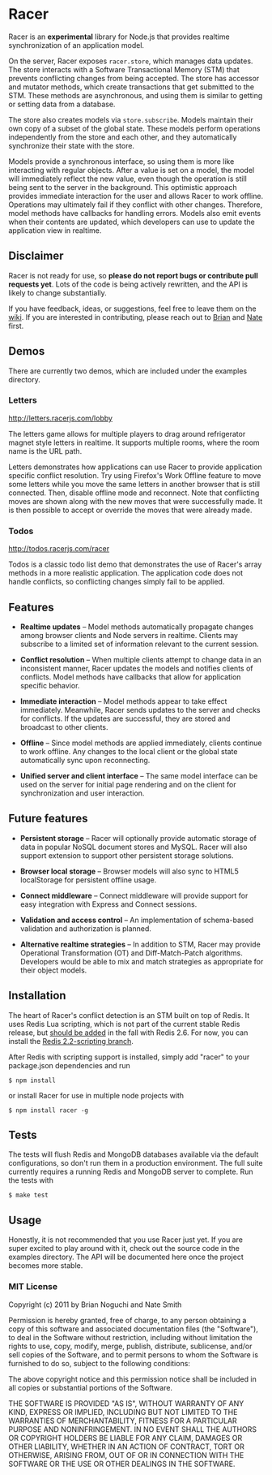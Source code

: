 # Racer

Racer is an **experimental** library for Node.js that provides realtime synchronization of an application model.

On the server, Racer exposes `racer.store`, which manages data updates. The store interacts with a Software Transactional Memory (STM) that prevents conflicting changes from being accepted. The store has accessor and mutator methods, which create transactions that get submitted to the STM. These methods are asynchronous, and using them is similar to getting or setting data from a database.

The store also creates models via `store.subscribe`. Models maintain their own copy of a subset of the global state. These models perform operations independently from the store and each other, and they automatically synchronize their state with the store.

Models provide a synchronous interface, so using them is more like interacting with regular objects. After a value is set on a model, the model will immediately reflect the new value, even though the operation is still being sent to the server in the background. This optimistic approach provides immediate interaction for the user and allows Racer to work offline. Operations may ultimately fail if they conflict with other changes. Therefore, model methods have callbacks for handling errors. Models also emit events when their contents are updated, which developers can use to update the application view in realtime.

## Disclaimer

Racer is not ready for use, so **please do not report bugs or contribute pull requests yet**. Lots of the code is being actively rewritten, and the API is likely to change substantially.

If you have feedback, ideas, or suggestions, feel free to leave them on the [wiki](https://github.com/codeparty/racer/wiki). If you are interested in contributing, please reach out to [Brian](https://github.com/bnoguchi) and [Nate](https://github.com/nateps) first.

## Demos

There are currently two demos, which are included under the examples directory.

### Letters

http://letters.racerjs.com/lobby

The letters game allows for multiple players to drag around refrigerator magnet style letters in realtime. It supports multiple rooms, where the room name is the URL path.

Letters demonstrates how applications can use Racer to provide application specific conflict resolution. Try using Firefox's Work Offline feature to move some letters while you move the same letters in another browser that is still connected. Then, disable offline mode and reconnect. Note that conflicting moves are shown along with the new moves that were successfully made. It is then possible to accept or override the moves that were already made.

### Todos

http://todos.racerjs.com/racer

Todos is a classic todo list demo that demonstrates the use of Racer's array methods in a more realistic application. The application code does not handle conflicts, so conflicting changes simply fail to be applied.

## Features

  * **Realtime updates** &ndash; Model methods automatically propagate changes among browser clients and Node servers in realtime. Clients may subscribe to a limited set of information relevant to the current session.

  * **Conflict resolution** &ndash; When multiple clients attempt to change data in an inconsistent manner, Racer updates the models and notifies clients of conflicts. Model methods have callbacks that allow for application specific behavior.

  * **Immediate interaction** &ndash; Model methods appear to take effect immediately. Meanwhile, Racer sends updates to the server and checks for conflicts. If the updates are successful, they are stored and broadcast to other clients.

  * **Offline** &ndash; Since model methods are applied immediately, clients continue to work offline. Any changes to the local client or the global state automatically sync upon reconnecting.

  * **Unified server and client interface** &ndash; The same model interface can be used on the server for initial page rendering and on the client for synchronization and user interaction.

## Future features

  * **Persistent storage** &ndash; Racer will optionally provide automatic storage of data in popular NoSQL document stores and MySQL. Racer will also support extension to support other persistent storage solutions.

  * **Browser local storage** &ndash; Browser models will also sync to HTML5 localStorage for persistent offline usage.

  * **Connect middleware** &ndash; Connect middleware will provide support for easy integration with Express and Connect sessions.

  * **Validation and access control** &ndash; An implementation of schema-based validation and authorization is planned.

  * **Alternative realtime strategies** &ndash; In addition to STM, Racer may provide Operational Transformation (OT) and Diff-Match-Patch algorithms. Developers would be able to mix and match strategies as appropriate for their object models.

## Installation

The heart of Racer's conflict detection is an STM built on top of Redis. It uses Redis Lua scripting, which is not part of the current stable Redis release, but [should be added](http://antirez.com/post/everything-about-redis-24) in the fall with Redis 2.6. For now, you can install the [Redis 2.2-scripting branch](https://github.com/antirez/redis/tree/2.2-scripting).

After Redis with scripting support is installed, simply add "racer" to your package.json dependencies and run

```
$ npm install
```

or install Racer for use in multiple node projects with

```
$ npm install racer -g
```

## Tests

The tests will flush Redis and MongoDB databases available via the default configurations, so don't run them in a production environment. The full suite currently requires a running Redis and MongoDB server to complete. Run the tests with

```
$ make test
```

## Usage

Honestly, it is not recommended that you use Racer just yet. If you are super excited to play around with it, check out the source code in the examples directory. The API will be documented here once the project becomes more stable.

### MIT License
Copyright (c) 2011 by Brian Noguchi and Nate Smith

Permission is hereby granted, free of charge, to any person obtaining a copy
of this software and associated documentation files (the "Software"), to deal
in the Software without restriction, including without limitation the rights
to use, copy, modify, merge, publish, distribute, sublicense, and/or sell
copies of the Software, and to permit persons to whom the Software is
furnished to do so, subject to the following conditions:

The above copyright notice and this permission notice shall be included in
all copies or substantial portions of the Software.

THE SOFTWARE IS PROVIDED "AS IS", WITHOUT WARRANTY OF ANY KIND, EXPRESS OR
IMPLIED, INCLUDING BUT NOT LIMITED TO THE WARRANTIES OF MERCHANTABILITY,
FITNESS FOR A PARTICULAR PURPOSE AND NONINFRINGEMENT. IN NO EVENT SHALL THE
AUTHORS OR COPYRIGHT HOLDERS BE LIABLE FOR ANY CLAIM, DAMAGES OR OTHER
LIABILITY, WHETHER IN AN ACTION OF CONTRACT, TORT OR OTHERWISE, ARISING FROM,
OUT OF OR IN CONNECTION WITH THE SOFTWARE OR THE USE OR OTHER DEALINGS IN
THE SOFTWARE.
